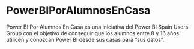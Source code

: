# PowerBIPorAlumnosEnCasa
Power BI Por Alumnos En Casa es una iniciativa del Power BI Spain Users Group con el objetivo de conseguir que los alumnos entre 8 y 16 años utilicen y conozcan Power BI desde sus casas para “sus datos”.
